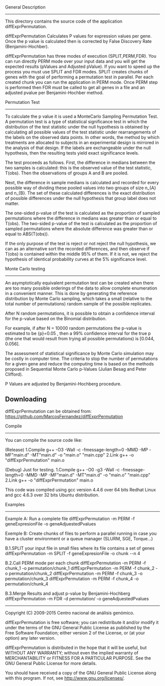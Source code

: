 General Description
___________________

This directory contains the source code of the application diffExprPermutation.

diffExprPermutation Calculates P values for expression values per gene. Once the 
p value is calculated then is corrected by False Discovery Rate (Benjamini-Hochber). 

diffExprPermutation has three modes of execution (SPLIT,PERM,FDR). You can run directly
PERM mode over your input data and you will get the expected results (pValues and Adjusted pValue).
If you want to speed up the process you must use SPLIT and FDR modes. SPLIT creates chunks of genes
with the goal of performing a permutation test in parallel. Per each created chunk you can run the application 
in PERM mode. Once PERM step is performed then FDR must be called to get all genes in a file and an adjusted pvalue
per Benjamini-Hochber method. 

Permutation Test
________________

To calculate the p value it is used a MonteCarlo Sampling Permutation Test. A permutation test is a type of statistical 
significance test in which the distribution of the test statistic under the null hypothesis is obtained 
by calculating all possible values of the test statistic under rearrangements of the labels on the 
observed data points. In other words, the method by which treatments are allocated to subjects in an 
experimental design is mirrored in the analysis of that design. If the labels are exchangeable under 
the null hypothesis, then the resulting tests yield exact significance levels.

The test proceeds as follows. First, the difference in medians between the two samples is calculated: 
this is the observed value of the test statistic, T(obs). Then the observations of groups A and B are pooled.

Next, the difference in sample medians is calculated and recorded for every possible way of dividing these 
pooled values into two groups of size n_{A} and n_{B}. 
The set of these calculated differences is the exact distribution of possible differences under the null hypothesis 
that group label does not matter.

The one-sided p-value of the test is calculated as the proportion of sampled permutations where the difference 
in medians was greater than or equal to T(obs). The two-sided p-value of the test is calculated as the proportion 
of sampled permutations where the absolute difference was greater than or equal to ABS(T(obs)).

If the only purpose of the test is reject or not reject the null hypothesis, we can as an alternative sort 
the recorded differences, and then observe if T(obs) is contained within the middle 95% of them. If it is not, 
we reject the hypothesis of identical probability curves at the 5% significance level.

Monte Carlo testing
___________________

An asymptotically equivalent permutation test can be created when there are too many possible orderings of the 
data to allow complete enumeration in a convenient manner. This is done by generating the reference distribution 
by Monte Carlo sampling, which takes a small (relative to the total number of permutations) random sample of 
the possible replicates. 

After N random permutations, it is possible to obtain a confidence interval for the p-value based on 
the Binomial distribution. 

For example, if after N = 10000 random permutations the p-value is estimated to be {p}=0.05 , then a 99% confidence 
interval for the true p (the one that would result from trying all possible permutations) is  [0.044, 0.056].

The assessment of statistical significance by Monte Carlo simulation may be costly in computer time. The criteria to 
stop the number of permutations for a given gene and reduce the computing time is based on the methods proposed in 
Sequential Monte Carlo p-Values (Julian Besag and Peter Clifford).

P Values are adjusted by Benjamini-Hochberg procedure.

Downloading
-----------

diffExprPermutation can be obtained from:
https://github.com/MarcosFernandez/diffExprPermutation


Compile
_______

You can compile the source code like:

(Release)
1.Compile
g++ -O3 -Wall -c -fmessage-length=0 -MMD -MP -MF"main.d" -MT"main.d" -o "main.o" "main.cpp"
2.Link
g++  -o "diffExprPermutation"  main.o

(Debug) Just for testing.
1.Compile
g++ -O0 -g3 -Wall -c -fmessage-length=0 -MMD -MP -MF"main.d" -MT"main.d" -o "main.o" "main.cpp"
2.Link 
g++  -o "diffExprPermutation"  main.o

This code was compiled using gcc version 4.4.6 over 64 bits Redhat Linux and gcc 4.6.3 over 32 bits 
Ubuntu distribution.


Examples
________

Example A: Run a complete file
diffExprPermutation -m PERM -f geneExpresionFile -o geneAdjuestedPvalues

Exemple B: Create chunks of files to perform a parallel running in case you have a cluster 
environment or a queue manager (SLURM, SGE, Torque...)

B.1.SPLIT your input file in small files where its file contains a set of genes
diffExprPermutation -m SPLIT -f geneExpresionFile -o chunk --n 4 

B.2.Call PERM mode per each chunk
diffExprPermutation -m PERM -f chunk_1 -o permutation/chunk_1
diffExprPermutation -m PERM -f chunk_2 -o permutation/chunk_2
diffExprPermutation -m PERM -f chunk_3 -o permutation/chunk_3
diffExprPermutation -m PERM -f chunk_4 -o permutation/chunk_4

B.3.Merge Results and adjust p-value by Benjamini-Hochberg
diffExprPermutation -m FDR -d permutation/ -o geneAdjuestedPvalues


-------------------------------------------------------------------------------
Copyright (C) 2009-2015  Centro nacional de análisis genómico.

diffExprPermutation is free software; you can redistribute it and/or modify it 
under the terms of the GNU General Public License as published by the Free Software
Foundation; either version 2 of the License, or (at your option) any later
version.

diffExprPermutation is distributed in the hope that it will be useful, but WITHOUT ANY
WARRANTY; without even the implied warranty of MERCHANTABILITY or FITNESS FOR
A PARTICULAR PURPOSE.  See the GNU General Public License for more details.

You should have received a copy of the GNU General Public License along with
this program.  If not, see <http://www.gnu.org/licenses/>.

